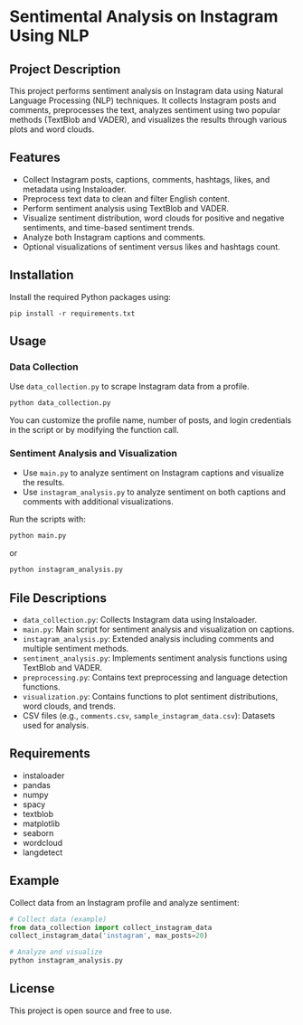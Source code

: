 # Sentimental Analysis on Instagram Using NLP

## Project Description
This project performs sentiment analysis on Instagram data using Natural Language Processing (NLP) techniques. It collects Instagram posts and comments, preprocesses the text, analyzes sentiment using two popular methods (TextBlob and VADER), and visualizes the results through various plots and word clouds.

## Features
- Collect Instagram posts, captions, comments, hashtags, likes, and metadata using Instaloader.
- Preprocess text data to clean and filter English content.
- Perform sentiment analysis using TextBlob and VADER.
- Visualize sentiment distribution, word clouds for positive and negative sentiments, and time-based sentiment trends.
- Analyze both Instagram captions and comments.
- Optional visualizations of sentiment versus likes and hashtags count.

## Installation
Install the required Python packages using:

```
pip install -r requirements.txt
```

## Usage

### Data Collection
Use `data_collection.py` to scrape Instagram data from a profile.

```bash
python data_collection.py
```

You can customize the profile name, number of posts, and login credentials in the script or by modifying the function call.

### Sentiment Analysis and Visualization
- Use `main.py` to analyze sentiment on Instagram captions and visualize the results.
- Use `instagram_analysis.py` to analyze sentiment on both captions and comments with additional visualizations.

Run the scripts with:

```bash
python main.py
```

or

```bash
python instagram_analysis.py
```

## File Descriptions
- `data_collection.py`: Collects Instagram data using Instaloader.
- `main.py`: Main script for sentiment analysis and visualization on captions.
- `instagram_analysis.py`: Extended analysis including comments and multiple sentiment methods.
- `sentiment_analysis.py`: Implements sentiment analysis functions using TextBlob and VADER.
- `preprocessing.py`: Contains text preprocessing and language detection functions.
- `visualization.py`: Contains functions to plot sentiment distributions, word clouds, and trends.
- CSV files (e.g., `comments.csv`, `sample_instagram_data.csv`): Datasets used for analysis.

## Requirements
- instaloader
- pandas
- numpy
- spacy
- textblob
- matplotlib
- seaborn
- wordcloud
- langdetect

## Example
Collect data from an Instagram profile and analyze sentiment:

```python
# Collect data (example)
from data_collection import collect_instagram_data
collect_instagram_data('instagram', max_posts=20)

# Analyze and visualize
python instagram_analysis.py
```

## License
This project is open source and free to use.
